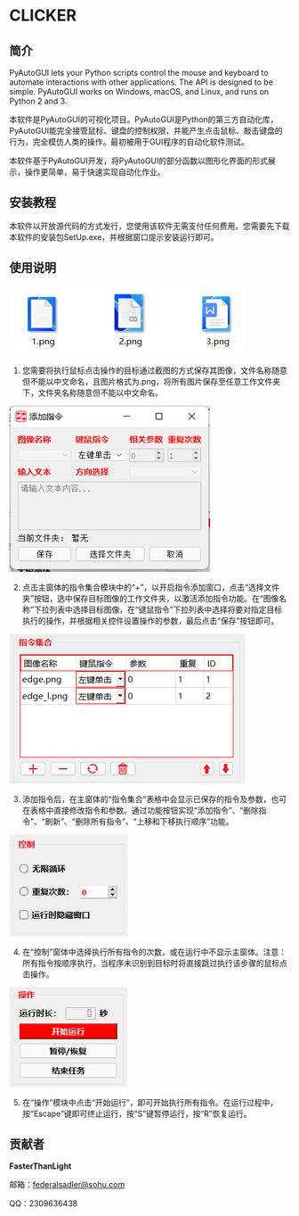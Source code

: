 # CLICKER
## 简介
PyAutoGUI lets your Python scripts control the mouse and keyboard to automate interactions with other applications. The API is designed to be simple. PyAutoGUI works on Windows, macOS, and Linux, and runs on Python 2 and 3.

本软件是PyAutoGUI的可视化项目。PyAutoGUI是Python的第三方自动化库，PyAutoGUI能完全接管鼠标、键盘的控制权限，并能产生点击鼠标、敲击键盘的行为，完全模仿人类的操作。最初被用于GUI程序的自动化软件测试。

本软件基于PyAutoGUI开发，将PyAutoGUI的部分函数以图形化界面的形式展示，操作更简单，易于快速实现自动化作业。

## 安装教程

本软件以开放源代码的方式发行，您使用该软件无需支付任何费用。您需要先下载本软件的安装包SetUp.exe，并根据窗口提示安装运行即可。

## 使用说明

![1](INSTRUCTIONS\1.png)

1. 您需要将执行鼠标点击操作的目标通过截图的方式保存其图像，文件名称随意但不能以中文命名，且图片格式为.png，将所有图片保存至任意工作文件夹下，文件夹名称随意但不能以中文命名。

![2](INSTRUCTIONS\3.png)

2. 点击主窗体的指令集合模块中的“+”，以开启指令添加窗口，点击“选择文件夹”按钮，选中保存目标图像的工作文件夹，以激活添加指令功能。在“图像名称”下拉列表中选择目标图像，在“键鼠指令”下拉列表中选择将要对指定目标执行的操作，并根据相关控件设置操作的参数，最后点击“保存”按钮即可。

![3](INSTRUCTIONS\4.png)

3. 添加指令后，在主窗体的“指令集合”表格中会显示已保存的指令及参数，也可在表格中直接修改指令和参数。通过功能按钮实现“添加指令”、“删除指令”、“刷新”、“删除所有指令”、“上移和下移执行顺序”功能。

![4](INSTRUCTIONS\5.png)

4. 在“控制”窗体中选择执行所有指令的次数，或在运行中不显示主窗体。注意：所有指令按顺序执行，当程序未识别到目标时将直接跳过执行该步骤的鼠标点击操作。

![5](INSTRUCTIONS\6.png)

5. 在“操作”模块中点击“开始运行”，即可开始执行所有指令。在运行过程中，按“Escape”键即可终止运行，按“S”键暂停运行，按“R”恢复运行。

## 贡献者

**FasterThanLight**

邮箱：federalsadler@sohu.com

QQ：2309636438
